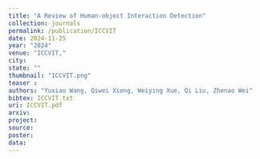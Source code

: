 ```yaml
---
title: "A Review of Human-object Interaction Detection"
collection: journals
permalink: /publication/ICCVIT
date: 2024-11-25
year: "2024"
venue: "ICCVIT,"
city: 
state: ""
thumbnail: "ICCVIT.png"
teaser : 
authors: "Yuxiao Wang, Qiwei Xiong, Weiying Xue, Qi Liu, Zhenao Wei"
bibtex: ICCVIT.txt
uri: ICCVIT.pdf
arxiv: 
project: 
source: 
poster: 
data:
---
```

